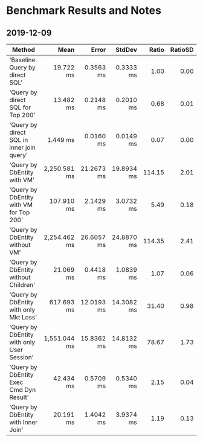 ﻿# Benchmark Results and Notes

## 2019-12-09

|                                     Method |         Mean |      Error |     StdDev |  Ratio | RatioSD |
|------------------------------------------- |-------------:|-----------:|-----------:|-------:|--------:|
|            'Baseline. Query by direct SQL' |    19.722 ms |  0.3563 ms |  0.3333 ms |   1.00 |    0.00 |
|          'Query by direct SQL for Top 200' |    13.482 ms |  0.2148 ms |  0.2010 ms |   0.68 |    0.01 |
|  'Query by direct SQL in inner join query' |     1.449 ms |  0.0160 ms |  0.0149 ms |   0.07 |    0.00 |
|                'Query by DbEntity with VM' | 2,250.581 ms | 21.2673 ms | 19.8934 ms | 114.15 |    2.01 |
|    'Query by DbEntity with VM for Top 200' |   107.910 ms |  2.1429 ms |  3.0732 ms |   5.49 |    0.18 |
|             'Query by DbEntity without VM' | 2,254.462 ms | 26.6057 ms | 24.8870 ms | 114.35 |    2.41 |
|       'Query by DbEntity without Children' |    21.069 ms |  0.4418 ms |  1.0839 ms |   1.07 |    0.06 |
|     'Query by DbEntity with only Mkt Loss' |   617.693 ms | 12.0193 ms | 14.3082 ms |  31.40 |    0.98 |
| 'Query by DbEntity with only User Session' | 1,551.044 ms | 15.8362 ms | 14.8132 ms |  78.67 |    1.73 |
|    'Query by DbEntity Exec Cmd Dyn Result' |    42.434 ms |  0.5709 ms |  0.5340 ms |   2.15 |    0.04 |
|        'Query by DbEntity with Inner Join' |    20.191 ms |  1.4042 ms |  3.9374 ms |   1.19 |    0.13 |
